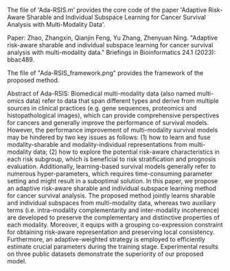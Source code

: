 The file of 'Ada-RSIS.m' provides the core code of the paper 'Adaptive Risk-Aware Sharable and Individual Subspace Learning for Cancer Survival Analysis with Multi-Modality Data'.

Paper:
Zhao, Zhangxin, Qianjin Feng, Yu Zhang, Zhenyuan Ning. "Adaptive risk-aware sharable and individual subspace learning for cancer survival analysis with multi-modality data." Briefings in Bioinformatics 24.1 (2023): bbac489.

The file of "Ada-RSIS_framework.png" provides the framework of the proposed method.

Abstract of Ada-RSIS: Biomedical multi-modality data (also named multi-omics data) refer to data that span different types and derive from multiple sources in clinical practices (e.g. gene sequences, proteomics and histopathological images), which can provide comprehensive perspectives for cancers and generally improve the performance of survival models. However, the performance improvement of multi-modality survival models may be hindered by two key issues as follows: (1) how to learn and fuse modality-sharable and modality-individual representations from multi-modality data; (2) how to explore the potential risk-aware characteristics in each risk subgroup, which is beneficial to risk stratification and prognosis evaluation. Additionally, learning-based survival models generally refer to numerous hyper-parameters, which requires time-consuming parameter setting and might result in a suboptimal solution. In this paper, we propose an adaptive risk-aware sharable and individual subspace learning method for cancer survival analysis. The proposed method jointly learns sharable and individual subspaces from multi-modality data, whereas two auxiliary terms (i.e. intra-modality complementarity and inter-modality incoherence) are developed to preserve the complementary and distinctive properties of each modality. Moreover, it equips with a grouping co-expression constraint for obtaining risk-aware representation and preserving local consistency. Furthermore, an adaptive-weighted strategy is employed to efficiently estimate crucial parameters during the training stage. Experimental results on three public datasets demonstrate the superiority of our proposed model.
